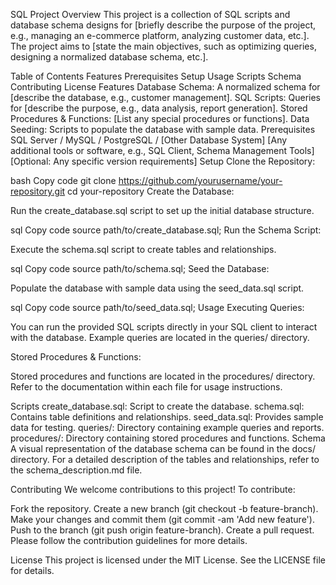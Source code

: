 SQL Project
Overview
This project is a collection of SQL scripts and database schema designs for [briefly describe the purpose of the project, e.g., managing an e-commerce platform, analyzing customer data, etc.]. The project aims to [state the main objectives, such as optimizing queries, designing a normalized database schema, etc.].

Table of Contents
Features
Prerequisites
Setup
Usage
Scripts
Schema
Contributing
License
Features
Database Schema: A normalized schema for [describe the database, e.g., customer management].
SQL Scripts: Queries for [describe the purpose, e.g., data analysis, report generation].
Stored Procedures & Functions: [List any special procedures or functions].
Data Seeding: Scripts to populate the database with sample data.
Prerequisites
SQL Server / MySQL / PostgreSQL / [Other Database System]
[Any additional tools or software, e.g., SQL Client, Schema Management Tools]
[Optional: Any specific version requirements]
Setup
Clone the Repository:

bash
Copy code
git clone https://github.com/yourusername/your-repository.git
cd your-repository
Create the Database:

Run the create_database.sql script to set up the initial database structure.

sql
Copy code
source path/to/create_database.sql;
Run the Schema Script:

Execute the schema.sql script to create tables and relationships.

sql
Copy code
source path/to/schema.sql;
Seed the Database:

Populate the database with sample data using the seed_data.sql script.

sql
Copy code
source path/to/seed_data.sql;
Usage
Executing Queries:

You can run the provided SQL scripts directly in your SQL client to interact with the database. Example queries are located in the queries/ directory.

Stored Procedures & Functions:

Stored procedures and functions are located in the procedures/ directory. Refer to the documentation within each file for usage instructions.

Scripts
create_database.sql: Script to create the database.
schema.sql: Contains table definitions and relationships.
seed_data.sql: Provides sample data for testing.
queries/: Directory containing example queries and reports.
procedures/: Directory containing stored procedures and functions.
Schema
A visual representation of the database schema can be found in the docs/ directory. For a detailed description of the tables and relationships, refer to the schema_description.md file.

Contributing
We welcome contributions to this project! To contribute:

Fork the repository.
Create a new branch (git checkout -b feature-branch).
Make your changes and commit them (git commit -am 'Add new feature').
Push to the branch (git push origin feature-branch).
Create a pull request.
Please follow the contribution guidelines for more details.

License
This project is licensed under the MIT License. See the LICENSE file for details.

